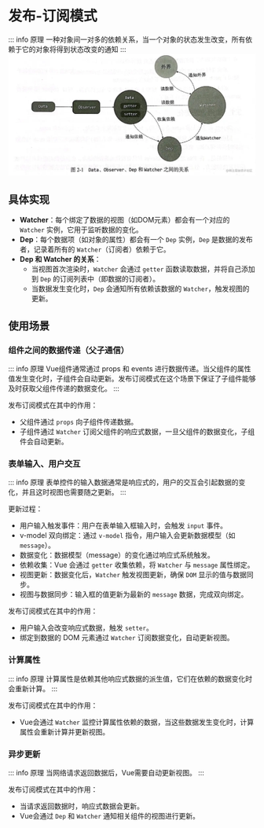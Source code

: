 # 发布-订阅模式

::: info 原理
一种对象间一对多的依赖关系，当一个对象的状态发生改变，所有依赖于它的对象将得到状态改变的通知
:::
![变化侦测](../../images/object.webp)

## 具体实现
* **Watcher**：每个绑定了数据的视图（如DOM元素）都会有一个对应的 `Watcher` 实例，它用于监听数据的变化。
* **Dep**：每个数据项（如对象的属性）都会有一个 `Dep` 实例，`Dep` 是数据的发布者，记录着所有的 `Watcher`（订阅者）依赖于它。
* **Dep 和 Watcher 的关系**：
    * 当视图首次渲染时，`Watcher` 会通过 `getter` 函数读取数据，并将自己添加到 `Dep` 的订阅列表中（即数据的订阅者）。
    * 当数据发生变化时，`Dep` 会通知所有依赖该数据的 `Watcher`，触发视图的更新。

## 使用场景
### 组件之间的数据传递（父子通信）
::: info 原理
Vue组件通常通过 props 和 events 进行数据传递。当父组件的属性值发生变化时，子组件会自动更新。发布订阅模式在这个场景下保证了子组件能够及时获取父组件传递的数据变化。
:::

发布订阅模式在其中的作用：
* 父组件通过 `props` 向子组件传递数据。
* 子组件通过 `Watcher` 订阅父组件的响应式数据，一旦父组件的数据变化，子组件会自动更新。

### 表单输入、用户交互
::: info 原理
表单控件的输入数据通常是响应式的，用户的交互会引起数据的变化，并且这时视图也需要随之更新。
:::

更新过程：
* 用户输入触发事件：用户在表单输入框输入时，会触发 `input` 事件。
* v-model 双向绑定：通过 `v-model` 指令，用户输入会更新数据模型（如 `message`）。
* 数据变化：数据模型（message）的变化通过响应式系统触发。
* 依赖收集：Vue 会通过 `getter` 收集依赖，将 `Watcher` 与 `message` 属性绑定。
* 视图更新：数据变化后，`Watcher` 触发视图更新，确保 `DOM` 显示的值与数据同步。
* 视图与数据同步：输入框的值更新为最新的 `message` 数据，完成双向绑定。

发布订阅模式在其中的作用：
* 用户输入会改变响应式数据，触发 `setter`。
* 绑定到数据的 DOM 元素通过 `Watcher` 订阅数据变化，自动更新视图。


### 计算属性
::: info 原理
计算属性是依赖其他响应式数据的派生值，它们在依赖的数据变化时会重新计算。
:::

发布订阅模式在其中的作用：
* Vue会通过 `Watcher` 监控计算属性依赖的数据，当这些数据发生变化时，计算属性会重新计算并更新视图。

### 异步更新
::: info 原理
当网络请求返回数据后，Vue需要自动更新视图。
:::

发布订阅模式在其中的作用：
* 当请求返回数据时，响应式数据会更新。
* Vue会通过 `Dep` 和 `Watcher` 通知相关组件的视图进行更新。
